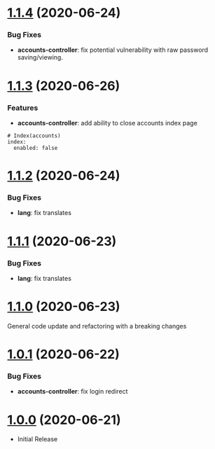<a name="1.1.4"></a>
# [1.1.4](https://github.com/flextype-plugins/accounts) (2020-06-24)

### Bug Fixes

* **accounts-controller**: fix potential vulnerability with raw password saving/viewing.

<a name="1.1.3"></a>
# [1.1.3](https://github.com/flextype-plugins/accounts) (2020-06-26)

### Features

* **accounts-controller**: add ability to close accounts index page

```
# Index(accounts)
index:
  enabled: false
```

<a name="1.1.2"></a>
# [1.1.2](https://github.com/flextype-plugins/accounts) (2020-06-24)

### Bug Fixes

* **lang**: fix translates

<a name="1.1.1"></a>
# [1.1.1](https://github.com/flextype-plugins/accounts) (2020-06-23)

### Bug Fixes

* **lang**: fix translates

<a name="1.1.0"></a>
# [1.1.0](https://github.com/flextype-plugins/accounts) (2020-06-23)

General code update and refactoring with a breaking changes

<a name="1.0.1"></a>
# [1.0.1](https://github.com/flextype-plugins/accounts) (2020-06-22)

### Bug Fixes

* **accounts-controller**: fix login redirect

<a name="1.0.0"></a>
# [1.0.0](https://github.com/flextype-plugins/accounts) (2020-06-21)
* Initial Release
